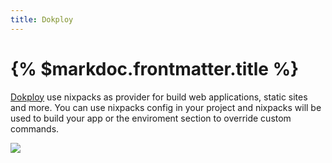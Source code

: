 ```yaml
---
title: Dokploy
---
```


# {% $markdoc.frontmatter.title %}

[Dokploy](https://dokploy.com) use nixpacks as provider for build web applications, static sites and more. You can use nixpacks config in your project and nixpacks will be used to build your app or the enviroment section to override custom commands.


![](/images/dokploy.png)
